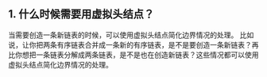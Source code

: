 ## 1. 什么时候需要用虚拟头结点？
当需要创造一条新链表的时候，可以使用虚拟头结点简化边界情况的处理。 比如说，让你把两条有序链表合并成一条新的有序链表，是不是要创造一条新链表？再比你想把一条链表分解成两条链表，是不是也在创造新链表？这些情况都可以使用虚拟头结点简化边界情况的处理。